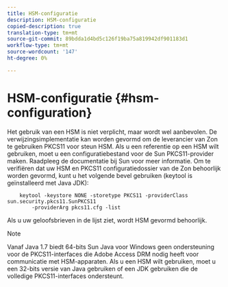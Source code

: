 ```yaml
---
title: HSM-configuratie
description: HSM-configuratie
copied-description: true
translation-type: tm+mt
source-git-commit: 89bdda1d4bd5c126f19ba75a819942df901183d1
workflow-type: tm+mt
source-wordcount: '147'
ht-degree: 0%

---
```



# HSM-configuratie {#hsm-configuration}

Het gebruik van een HSM is niet verplicht, maar wordt wel aanbevolen. De verwijzingsimplementatie kan worden gevormd om de leverancier van Zon te gebruiken PKCS11 voor steun HSM. Als u een referentie op een HSM wilt gebruiken, moet u een configuratiebestand voor de Sun PKCS11-provider maken. Raadpleeg de documentatie bij Sun voor meer informatie. Om te verifiëren dat uw HSM en PKCS11 configuratiedossier van de Zon behoorlijk worden gevormd, kunt u het volgende bevel gebruiken (keytool is geïnstalleerd met Java JDK):

```
    keytool -keystore NONE -storetype PKCS11 -providerClass sun.security.pkcs11.SunPKCS11 
        -providerArg pkcs11.cfg -list
```

Als u uw geloofsbrieven in de lijst ziet, wordt HSM gevormd behoorlijk.

>[!NOTE]
>
>Vanaf Java 1.7 biedt 64-bits Sun Java voor Windows geen ondersteuning voor de PKCS11-interfaces die Adobe Access DRM nodig heeft voor communicatie met HSM-apparaten. Als u een HSM wilt gebruiken, moet u een 32-bits versie van Java gebruiken of een JDK gebruiken die de volledige PKCS11-interfaces ondersteunt.

